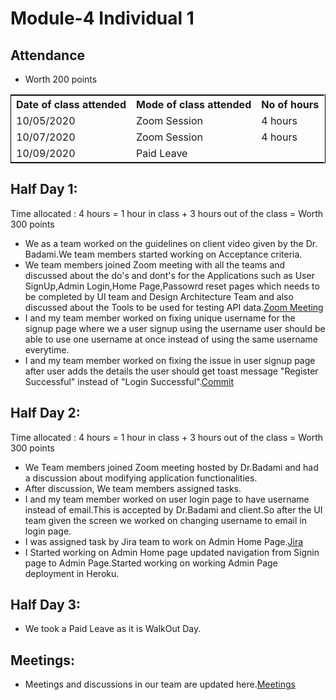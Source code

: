 # Module-4 Individual 1

## Attendance
- Worth 200 points

<table style="width:100%;border: 1px solid black;">
<tr>
<th>Date of class attended</th>	
<th>Mode of class attended</th>
<th>No of hours</th>
</tr>
<tr>
<td>10/05/2020</td>
<td>Zoom Session</td>
<td>4 hours</td>
</tr>
<tr>
<td>10/07/2020</td>
<td>Zoom Session</td>
<td> 4 hours</td>  
</tr>
<tr>
<td>10/09/2020</td>
<td>Paid Leave</td>
<td> </td>
</tr>
</table>

## Half Day 1:

Time allocated : 4 hours = 1 hour in class + 3 hours out of the class = Worth 300 points

- We as a team worked on the guidelines on client video given by the Dr. Badami.We team members started working on Acceptance criteria.
- We team members joined Zoom meeting with all the teams and discussed about the do's and dont's for the Applications such as User SignUp,Admin Login,Home Page,Passowrd reset pages which needs to be completed by UI team and Design Architecture Team and also discussed about the Tools to be used for testing API data.[Zoom Meeting](https://github.com/annie0sc/gdp-happyhealth/blob/master/design-architecture/Meetings/ProjectMeetingoct5th.png)
- I and my team member worked on fixing unique username for the signup page where we a user signup using the username user should be able to use one username at once instead of using the same username everytime.
- I and my team member worked on fixing the issue in user signup page after user adds the details the user should get toast message "Register Successful" instead of "Login Successful".[Commit](https://github.com/harishThadka/happyHealth/commit/e84ec0a7fd96b2fbf9c71145e592c26a27f33a06)

## Half Day 2:

Time allocated : 4 hours = 1 hour in class + 3 hours out of the class = Worth 300 points

- We Team members joined Zoom meeting hosted by Dr.Badami and had a discussion about modifying application functionalities.
- After discussion, We team members assigned tasks.
- I and my team member worked on user login page to have username instead of email.This is accepted by Dr.Badami and client.So after the UI team given the screen we worked on changing username to email in login page.
- I was assigned task by Jira team to work on Admin Home Page.[Jira](https://github.com/annie0sc/gdp-happy-health/blob/master/design-architecture/Contributions/Tejaswi/Jiratask6.PNG)
- I Started working on Admin Home page updated navigation from Signin page to Admin Page.Started working on working Admin Page deployment in Heroku.

## Half Day 3:

- We took a Paid Leave as it is WalkOut Day.

## Meetings:
- Meetings and discussions in our team are updated here.[Meetings](https://github.com/annie0sc/gdp_health_app/blob/master/design-architecture/meeting.md)
